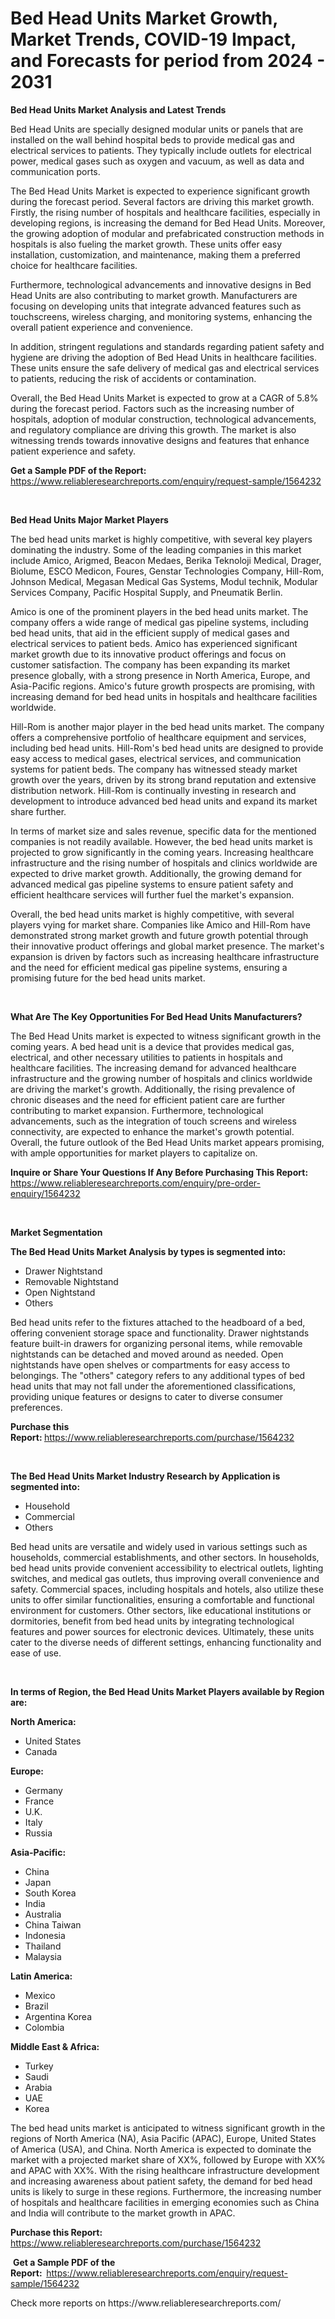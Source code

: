 <p><h1>Bed Head Units Market Growth, Market Trends, COVID-19 Impact, and Forecasts for period from 2024 - 2031</h1></p><p><strong>Bed Head Units Market Analysis and Latest Trends</strong></p>
<p><p>Bed Head Units are specially designed modular units or panels that are installed on the wall behind hospital beds to provide medical gas and electrical services to patients. They typically include outlets for electrical power, medical gases such as oxygen and vacuum, as well as data and communication ports.</p><p>The Bed Head Units Market is expected to experience significant growth during the forecast period. Several factors are driving this market growth. Firstly, the rising number of hospitals and healthcare facilities, especially in developing regions, is increasing the demand for Bed Head Units. Moreover, the growing adoption of modular and prefabricated construction methods in hospitals is also fueling the market growth. These units offer easy installation, customization, and maintenance, making them a preferred choice for healthcare facilities.</p><p>Furthermore, technological advancements and innovative designs in Bed Head Units are also contributing to market growth. Manufacturers are focusing on developing units that integrate advanced features such as touchscreens, wireless charging, and monitoring systems, enhancing the overall patient experience and convenience.</p><p>In addition, stringent regulations and standards regarding patient safety and hygiene are driving the adoption of Bed Head Units in healthcare facilities. These units ensure the safe delivery of medical gas and electrical services to patients, reducing the risk of accidents or contamination.</p><p>Overall, the Bed Head Units Market is expected to grow at a CAGR of 5.8% during the forecast period. Factors such as the increasing number of hospitals, adoption of modular construction, technological advancements, and regulatory compliance are driving this growth. The market is also witnessing trends towards innovative designs and features that enhance patient experience and safety.</p></p>
<p><strong>Get a Sample PDF of the Report:&nbsp;</strong> <a href="https://www.reliableresearchreports.com/enquiry/request-sample/1564232">https://www.reliableresearchreports.com/enquiry/request-sample/1564232</a></p>
<p>&nbsp;</p>
<p><strong>Bed Head Units Major Market Players</strong></p>
<p><p>The bed head units market is highly competitive, with several key players dominating the industry. Some of the leading companies in this market include Amico, Arigmed, Beacon Medaes, Berika Teknoloji Medical, Drager, Biolume, ESCO Medicon, Foures, Genstar Technologies Company, Hill-Rom, Johnson Medical, Megasan Medical Gas Systems, Modul technik, Modular Services Company, Pacific Hospital Supply, and Pneumatik Berlin.</p><p>Amico is one of the prominent players in the bed head units market. The company offers a wide range of medical gas pipeline systems, including bed head units, that aid in the efficient supply of medical gases and electrical services to patient beds. Amico has experienced significant market growth due to its innovative product offerings and focus on customer satisfaction. The company has been expanding its market presence globally, with a strong presence in North America, Europe, and Asia-Pacific regions. Amico's future growth prospects are promising, with increasing demand for bed head units in hospitals and healthcare facilities worldwide.</p><p>Hill-Rom is another major player in the bed head units market. The company offers a comprehensive portfolio of healthcare equipment and services, including bed head units. Hill-Rom's bed head units are designed to provide easy access to medical gases, electrical services, and communication systems for patient beds. The company has witnessed steady market growth over the years, driven by its strong brand reputation and extensive distribution network. Hill-Rom is continually investing in research and development to introduce advanced bed head units and expand its market share further.</p><p>In terms of market size and sales revenue, specific data for the mentioned companies is not readily available. However, the bed head units market is projected to grow significantly in the coming years. Increasing healthcare infrastructure and the rising number of hospitals and clinics worldwide are expected to drive market growth. Additionally, the growing demand for advanced medical gas pipeline systems to ensure patient safety and efficient healthcare services will further fuel the market's expansion.</p><p>Overall, the bed head units market is highly competitive, with several players vying for market share. Companies like Amico and Hill-Rom have demonstrated strong market growth and future growth potential through their innovative product offerings and global market presence. The market's expansion is driven by factors such as increasing healthcare infrastructure and the need for efficient medical gas pipeline systems, ensuring a promising future for the bed head units market.</p></p>
<p>&nbsp;</p>
<p><strong>What Are The Key Opportunities For Bed Head Units Manufacturers?</strong></p>
<p><p>The Bed Head Units market is expected to witness significant growth in the coming years. A bed head unit is a device that provides medical gas, electrical, and other necessary utilities to patients in hospitals and healthcare facilities. The increasing demand for advanced healthcare infrastructure and the growing number of hospitals and clinics worldwide are driving the market's growth. Additionally, the rising prevalence of chronic diseases and the need for efficient patient care are further contributing to market expansion. Furthermore, technological advancements, such as the integration of touch screens and wireless connectivity, are expected to enhance the market's growth potential. Overall, the future outlook of the Bed Head Units market appears promising, with ample opportunities for market players to capitalize on.</p></p>
<p><strong>Inquire or Share Your Questions If Any Before Purchasing This Report:</strong> <a href="https://www.reliableresearchreports.com/enquiry/pre-order-enquiry/1564232">https://www.reliableresearchreports.com/enquiry/pre-order-enquiry/1564232</a></p>
<p>&nbsp;</p>
<p><strong>Market Segmentation</strong></p>
<p><strong>The Bed Head Units Market Analysis by types is segmented into:</strong></p>
<p><ul><li>Drawer Nightstand</li><li>Removable Nightstand</li><li>Open Nightstand</li><li>Others</li></ul></p>
<p><p>Bed head units refer to the fixtures attached to the headboard of a bed, offering convenient storage space and functionality. Drawer nightstands feature built-in drawers for organizing personal items, while removable nightstands can be detached and moved around as needed. Open nightstands have open shelves or compartments for easy access to belongings. The "others" category refers to any additional types of bed head units that may not fall under the aforementioned classifications, providing unique features or designs to cater to diverse consumer preferences.</p></p>
<p><strong>Purchase this Report:&nbsp;</strong><a href="https://www.reliableresearchreports.com/purchase/1564232">https://www.reliableresearchreports.com/purchase/1564232</a></p>
<p>&nbsp;</p>
<p><strong>The Bed Head Units Market Industry Research by Application is segmented into:</strong></p>
<p><ul><li>Household</li><li>Commercial</li><li>Others</li></ul></p>
<p><p>Bed head units are versatile and widely used in various settings such as households, commercial establishments, and other sectors. In households, bed head units provide convenient accessibility to electrical outlets, lighting switches, and medical gas outlets, thus improving overall convenience and safety. Commercial spaces, including hospitals and hotels, also utilize these units to offer similar functionalities, ensuring a comfortable and functional environment for customers. Other sectors, like educational institutions or dormitories, benefit from bed head units by integrating technological features and power sources for electronic devices. Ultimately, these units cater to the diverse needs of different settings, enhancing functionality and ease of use.</p></p>
<p>&nbsp;</p>
<p><strong>In terms of Region, the Bed Head Units Market Players available by Region are:</strong></p>
<p>
    <p> <strong> North America: </strong>
        <ul>
            <li>United States</li>
            <li>Canada</li>
        </ul>
        </p> 
    <p> <strong> Europe: </strong>
        <ul>
            <li>Germany</li>
            <li>France</li>
            <li>U.K.</li>
            <li>Italy</li>
            <li>Russia</li>
        </ul>
        </p> 
    <p> <strong> Asia-Pacific: </strong>
        <ul>
            <li>China</li>
            <li>Japan</li>
            <li>South Korea</li>
            <li>India</li>
            <li>Australia</li>
            <li>China Taiwan</li>
            <li>Indonesia</li>
            <li>Thailand</li>
            <li>Malaysia</li>
        </ul>
        </p> 
    <p> <strong> Latin America: </strong>
        <ul>
            <li>Mexico</li>
            <li>Brazil</li>
            <li>Argentina Korea</li>
            <li>Colombia</li>
        </ul>
        </p> 
    <p> <strong> Middle East & Africa: </strong>
        <ul>
            <li>Turkey</li>
            <li>Saudi</li>
            <li>Arabia</li>
            <li>UAE</li>
            <li>Korea</li>
        </ul>
    </p>
    </p>
<p><p>The bed head units market is anticipated to witness significant growth in the regions of North America (NA), Asia Pacific (APAC), Europe, United States of America (USA), and China. North America is expected to dominate the market with a projected market share of XX%, followed by Europe with XX% and APAC with XX%. With the rising healthcare infrastructure development and increasing awareness about patient safety, the demand for bed head units is likely to surge in these regions. Furthermore, the increasing number of hospitals and healthcare facilities in emerging economies such as China and India will contribute to the market growth in APAC.</p></p>
<p><strong>Purchase this Report: </strong><a href="https://www.reliableresearchreports.com/purchase/1564232">https://www.reliableresearchreports.com/purchase/1564232</a></p>
<p>&nbsp;<strong>Get a Sample PDF of the Report:&nbsp;&nbsp;</strong><a href="https://www.reliableresearchreports.com/enquiry/request-sample/1564232">https://www.reliableresearchreports.com/enquiry/request-sample/1564232</a></p>
<p><strong></strong></p>
<p>Check more reports on https://www.reliableresearchreports.com/</p>